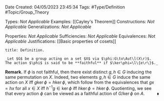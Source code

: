 <div class="topSpace"></div>

Date Created: 04/05/2023 23:45:34
Tags: #Type/Definition #Topic/Group_Theory

Types: _Not Applicable_
Examples: [[Cayley's Theorem]]
Constructions: _Not Applicable_
Generalizations: _Not Applicable_

Properties: _Not Applicable_
Sufficiencies: _Not Applicable_
Equivalences: _Not Applicable_
Justifications: [[Basic properties of cosets]]

``` ad-Definition
title: Definition.

_Let $G$ be a group acting on a set $X$ via $\phi:G\to\Aut\l(X\r)$. The action $\phi$ is said to be **faithful** if $\ker\phi=\l\{e\r\}$._

```

**Remark.** If $\phi$ is not faithful, then there exist distinct $g,h\in G$ inducing the same permutation on $X$. Indeed, two elements $g,h\in G$ induce the same action on $X$ iff $g\ker\phi=h\ker\phi$, which follow from the equivalences that $gx=hx$ for all $x\in X$ iff $h^{-1}g\in\ker\phi$ iff $h\ker\phi=h\ker\phi$. Quotienting, we see that every action $\phi$ can be viewed as a faithful action of $G/\ker\phi$ on $A$.<span style="float:right;">$\blacklozenge$</span>
